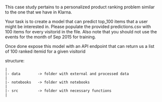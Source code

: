 This case study pertains to a personalized product ranking problem similar to the one that we have in Klarna. 

Your task is to create a model that can predict top_100 items that a user might be interested in. 
Please populate the provided predictions.csv with 100 items for every ​visitorid in the file. 
Also note that you should not use the events for the month of Sep 2015 for training. 

Once done expose this model with an API endpoint that can return us a list of 100 ranked itemid​ for a given ​visitorid

structure:
```
|
|- data        -> folder with external and processed data
|
|- notebooks   -> folder with notebooks
|
|- src         -> folder with necessary functions
|
 ```
